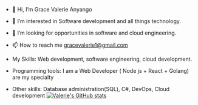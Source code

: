 - 👋 Hi, I’m Grace Valerie Anyango
- 👀 I’m interested in Software development and all things technology.
 
- 💞️ I’m looking for opportunities in software and cloud engineering.
- 📫 How to reach me gracevalerie1@gmail.com
- My Skills: Web development, software engineering, cloud development.
- Programming tools: I am a Web Developer ( Node js + React + Golang) are my specialty
- Other skills: Database administration(SQL), C#, DevOps, Cloud development
[![Valerie's GitHub stats](https://github-readme-stats.vercel.app/api?username=valgrace)](https://github.com/valgrace/github-readme-stats)
<!---
ValGrace/ValGrace is a ✨ special ✨ repository because its `README.md` (this file) appears on your GitHub profile.
You can click the Preview link to take a look at your changes.
--->
